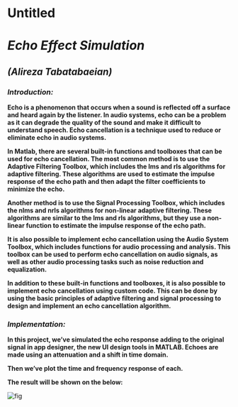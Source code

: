 # Untitled

# ***Echo Effect Simulation***

## ***(Alireza Tabatabaeian)***

### ***Introduction:***

**Echo is a phenomenon that occurs when a sound is reflected off a surface and heard again by the listener. In audio systems, echo can be a problem as it can degrade the quality of the sound and make it difficult to understand speech. Echo cancellation is a technique used to reduce or eliminate echo in audio systems.**

**In Matlab, there are several built-in functions and toolboxes that can be used for echo cancellation. The most common method is to use the Adaptive Filtering Toolbox, which includes the lms and rls algorithms for adaptive filtering. These algorithms are used to estimate the impulse response of the echo path and then adapt the filter coefficients to minimize the echo.**

**Another method is to use the Signal Processing Toolbox, which includes the nlms and nrls algorithms for non-linear adaptive filtering. These algorithms are similar to the lms and rls algorithms, but they use a non-linear function to estimate the impulse response of the echo path.**

**It is also possible to implement echo cancellation using the Audio System Toolbox, which includes functions for audio processing and analysis. This toolbox can be used to perform echo cancellation on audio signals, as well as other audio processing tasks such as noise reduction and equalization.**

**In addition to these built-in functions and toolboxes, it is also possible to implement echo cancellation using custom code. This can be done by using the basic principles of adaptive filtering and signal processing to design and implement an echo cancellation algorithm.**

### ***Implementation:***

**In this project, we’ve simulated the echo response adding to the original signal in app designer, the new UI design tools in MATLAB. Echoes are made using an attenuation and a shift in time domain.**

**Then we’ve plot the time and frequency response of each.**

**The result will be shown on the below:**

![fig](fig%resources/fig.png)